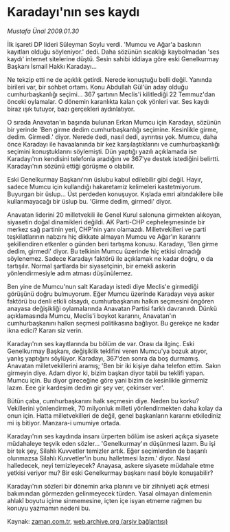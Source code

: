 # Karadayı'nın ses kaydı

*Mustafa Ünal 2009.01.30*

<tr><td class="metin" colspan="2" style="padding-top: 20px; padding-left: 5px; padding-right: 10px;">İlk işareti DP lideri Süleyman Soylu verdi. 'Mumcu ve Ağar'a baskının kayıtları olduğu söyleniyor.' dedi. Daha sözünün sıcaklığı kaybolmadan 'ses kaydı' internet sitelerine düştü. Sesin sahibi iddiaya göre eski Genelkurmay Başkanı İsmail Hakkı Karadayı...</td></tr><tr><td class="metin" colspan="2" style="padding-top: 20px; padding-left: 5px; padding-right: 10px;"><p>Ne tekzip etti ne de açıklık getirdi. Nerede konuştuğu belli değil. Yanında birileri var, bir sohbet ortamı. Konu Abdullah Gül'ün aday olduğu cumhurbaşkanlığı seçimi... 367 şartının Meclis'i kilitlediği 22 Temmuz'dan önceki oylamalar. O dönemin karanlıkta kalan çok yönleri var. Ses kaydı biraz ışık tutuyor, bazı gerçekleri aydınlatıyor. 
<p> O sırada Anavatan'ın başında bulunan Erkan Mumcu için Karadayı, sözünün bir yerinde 'Ben girme dedim cumhurbaşkanlığı seçimine. Kesinlikle girme, dedim. Girmedi.' diyor. Nerede dedi, nasıl dedi, ayrıntısı yok. Mumcu, daha önce Karadayı ile havaalanında bir kez karşılaştıklarını ve cumhurbaşkanlığı seçimini konuştuklarını söylemişti. Dün yaptığı yazılı açıklamada ise Karadayı'nın kendisini telefonla aradığını ve 367'ye destek istediğini belirtti. Karadayı'nın sözünü ettiği görüşme o olabilir. 
<p> Eski Genelkurmay Başkanı'nın üslubu kabul edilebilir gibi değil. Hayır, sadece Mumcu için kullandığı hakaretamiz kelimeleri kastetmiyorum. Buyurgan bir üslup... Üst perdeden konuşuyor. Kışlada emri altındakilere bile kullanmayacağı bir üslup bu. 'Girme dedim, girmedi' diyor. 
<p> Anavatan liderini 20 milletvekili ile Genel Kurul salonuna girmekten alıkoyan, siyasetin doğal dinamikleri değildi. AK Parti-CHP cepheleşmesinde bir merkez sağ partinin yeri, CHP'nin yanı olamazdı. Milletvekilleri ve parti teşkilatlarının nabzını hiç dikkate almayan Mumcu ve Ağar'ın kararını şekillendiren etkenler o günden beri tartışma konusu. Karadayı, 'Ben girme dedim, girmedi' diyor. Bu telkinin Mumcu üzerinde hiç etkisi olmadığı söylenemez. Sadece Karadayı faktörü ile açıklamak ne kadar doğru, o da tartışılır. Normal şartlarda bir siyasetçinin, bir emekli askerin yönlendirmesiyle adım atması düşünülemez. 
<p> Ben yine de Mumcu'nun salt Karadayı istedi diye Meclis'e girmediği görüşünü doğru bulmuyorum. Eğer Mumcu üzerinde Karadayı veya asker faktörü bu denli etkili olsaydı, cumhurbaşkanını halkın seçmesini öngören anayasa değişikliği oylamalarında Anavatan Partisi farklı davranırdı. Dünkü açıklamasında Mumcu, Meclis'i boykot kararını, Anavatan'ın cumhurbaşkanını halkın seçmesi politikasına bağlıyor. Bu gerekçe ne kadar ikna edici? Kararı siz verin. 
<p> Karadayı'nın ses kayıtlarında bu bölüm de var. Orası da ilginç. Eski Genelkurmay Başkanı, değişiklik teklifini veren Mumcu'ya bozuk atıyor, yanlış yaptığını söylüyor. Karadayı, 367'den sonra da boş durmamış. Anavatan milletvekillerini aramış; 'Ben bir iki kişiye daha telefon ettim. Sakın girmeyin diye. Adam diyor ki, bizim başkan diyor tabii bu teklifi yapan. Mumcu için. Bu diyor gireceğine göre yani bizim de kesinlikle girmemiz lazım. Eee gir kardeşim dedim gir şey ver, çekinser ver'. 
<p> Bütün çaba, cumhurbaşkanını halk seçmesin diye. Neden bu korku? Vekillerini yönlendirmek, 70 milyonluk milleti yönlendirmekten daha kolay da onun için. Hatta milletvekilleri de değil, genel başkanların kararını etkilediniz mi iş bitiyor. Manzara-i umumiye ortada. 
<p> Karadayı'nın ses kaydında insanı ürperten bölüm ise askeri açıkça siyasete müdahaleye teşvik eden sözler... 'Genelkurmay'ın düşünmesi lazım. Bu işi bir tek şey, Silahlı Kuvvetler temizler artık. Eğer seçimlerden de başarılı olunmazsa Silahlı Kuvvetler'in bunu halletmesi lazım.' diyor. Nasıl halledecek, neyi temizleyecek? Anayasa, askere siyasete müdahale etme yetkisi veriyor mu? Bir eski Genelkurmay başkanı nasıl böyle konuşabilir?
<p> Karadayı'nın sözleri bir dönemin arka planını ve bir zihniyeti açık etmesi bakımından görmezden gelinmeyecek türden. Yasal olmayan dinlemenin ahlakî boyutu içime sinmemesine, içten içe isyan etmeme rağmen bu konuyu yazmamın nedeni bu. <br/></p></p></p></p></p></p></p></p></p></td></tr>

Kaynak: [zaman.com.tr](http://zaman.com.tr/yazar.do?yazino=809622), [web.archive.org (arşiv bağlantısı)](http://web.archive.org/web/20090224230423/http://zaman.com.tr:80/yazar.do?yazino=809622)
